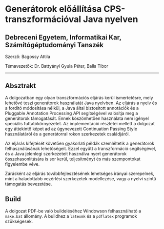 # Generátorok előállítása CPS-transzformációval Java nyelven

## Debreceni Egyetem, Informatikai Kar, Számítógéptudományi Tanszék

Szerző: Bagossy Attila

Témavezetők: Dr. Battyányi Gyula Péter, Balla Tibor

----

## Absztrakt

A dolgozatban egy olyan transzformációs eljárás kerül ismertetésre, mely lehetővé teszi generátorok használatát Java nyelvben. Az eljárás a nyelv és a fordító módosítása nélkül, a Java által biztosított annotációk és a Pluggable Annotation Processing API segítségével valósítja meg a generátorok támogatását. Ennek köszönhetően használata nem igényel speciális futtatókörnyezetet. Az implementáció részletei mellett a dolgozat egy áttekintő képet ad az úgynevezett Continuation Passing Style használatáról és a generátorral rokon szerkezetek családjáról.

Az eljárás kifejtését követően gyakorlati példák szemléltetik a generátorok felhasználásának lehetőségeit. Ezzel együtt a transzformáció segítségével, és a Java jelenlegi szerkezeteit használva nyert generátorok összehasonlítására is sor kerül, teljesítményt és más szempontokat figyelembe véve. 

Zárásként az eljárás továbbfejlesztésének lehetséges irányai szerepelnek, mint a haladottabb vezérlési szerkezetek modellezése, vagy a nyelvi szintű támogatás bevezetése.

## Build

A dolgozat PDF-be való buildeléséhez Windowson felhasználható a `make.bat` állomány. A buildhez a `latexmk` és a `pdflatex` programok szükségesek.